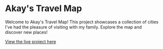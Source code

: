 # Akay's Travel Map

Welcome to Akay's Travel Map! This project showcases a collection of cities I've had the pleasure of visiting with my family. Explore the map and discover new places!

[View the live project here](https://akayibrahim.github.io/akayvisitedcities/)
